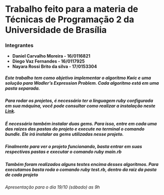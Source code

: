 # Trabalho feito para a materia de Técnicas de Programação 2 da Universidade de Brasília
  
### Integrantes
  
  * **Daniel Carvalho Moreira     -     16/0116821**
  * **Diego Vaz Fernandes         -     16/0117925**
  * **Nayara Rossi Brito da silva -     17/0153304**

##### Este trabalho tem como objetivo implementar o algoritmo Kwic e uma solução para Wadler’s Expression Problem. Cada algoritmo está em uma pasta separada.  

##### Para rodar os projetos, é necessário ter a linguagem ruby configurada em sua máquina, você pode consultar como realizar a instalação neste [**Link**](https://www.ruby-lang.org/pt/documentation/installation/).

##### É necessário também instalar duas gems. Para isso, entre em cada uma das raizes das pastas do projeto e execute no terminal o comando _bundle_. Ele irá instalar as gems utilizadas nesse projeto.

##### Finalmente para ver o projeto funcionando, basta entrar em suas respectivas pastas e executar o comando _ruby main.rb_

##### Também foram realizados alguns testes encima desses algoritmos. Para executamos basta roda o comando ruby _test.rb_, dentro da raiz da pasta de cada projeto

###### Apresentação para o dia 19/10 (sábado) as 9h
